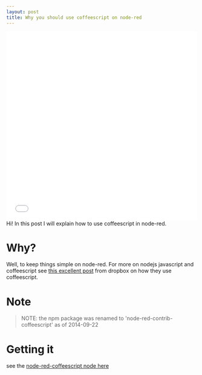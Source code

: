 ```yaml
---
layout: post
title: Why you should use coffeescript on node-red
---
```


<iframe src="//player.vimeo.com/video/106729013" width="100%" height="500" frameborder="0" webkitallowfullscreen mozallowfullscreen allowfullscreen></iframe> 

<div class="message">
  Hi! In this post I will explain how to use coffeescript in node-red.
</div>

# Why?

Well, to keep things simple on node-red.
For more on nodejs javascript and coffeescript see [this excellent post](https://tech.dropbox.com/2012/09/dropbox-dives-into-coffeescript) from dropbox on how they use coffeescript.

# Note

> NOTE: the npm package was renamed to 'node-red-contrib-coffeescript' as of 2014-09-22

# Getting it

see the [node-red-coffeescript node here](https://www.npmjs.org/package/node-red-contrib-coffeescript)

